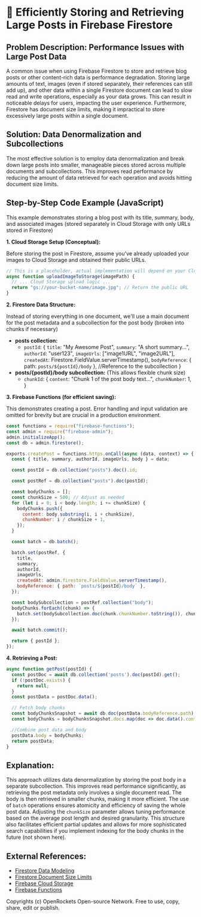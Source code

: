 # 🐞 Efficiently Storing and Retrieving Large Posts in Firebase Firestore


## Problem Description:  Performance Issues with Large Post Data

A common issue when using Firebase Firestore to store and retrieve blog posts or other content-rich data is performance degradation.  Storing large amounts of text, images (even if stored separately, their references can still add up), and other data within a single Firestore document can lead to slow read and write operations, especially as your data grows.  This can result in noticeable delays for users, impacting the user experience.  Furthermore, Firestore has document size limits, making it impractical to store excessively large posts within a single document.

## Solution: Data Denormalization and Subcollections

The most effective solution is to employ data denormalization and break down large posts into smaller, manageable pieces stored across multiple documents and subcollections.  This improves read performance by reducing the amount of data retrieved for each operation and avoids hitting document size limits.

## Step-by-Step Code Example (JavaScript)

This example demonstrates storing a blog post with its title, summary, body, and associated images (stored separately in Cloud Storage with only URLs stored in Firestore)

**1. Cloud Storage Setup (Conceptual):**

Before storing the post in Firestore, assume you've already uploaded your images to Cloud Storage and obtained their public URLs.

```javascript
// This is a placeholder, actual implementation will depend on your Cloud Storage setup
async function uploadImageToStorage(imagePath) {
  // ... Cloud Storage upload logic ...
  return "gs://your-bucket-name/image.jpg"; // Return the public URL
}
```


**2. Firestore Data Structure:**

Instead of storing everything in one document, we'll use a main document for the post metadata and a subcollection for the post body (broken into chunks if necessary)

* **posts collection:**
    * `postId`: {
        `title`: "My Awesome Post",
        `summary`: "A short summary...",
        `authorId`: "user123",
        `imageUrls`: ["image1URL", "image2URL"],
        `createdAt`: Firestore.FieldValue.serverTimestamp(),
        `bodyReference`: { path: `posts/${postId}/body` },  //Reference to the subcollection
      }
* **posts/{postId}/body subcollection:** (This allows flexible chunk size)
    * `chunkId`: {
        `content`: "Chunk 1 of the post body text...",
        `chunkNumber`: 1,
    }

**3. Firebase Functions (for efficient saving):**

This demonstrates creating a post. Error handling and input validation are omitted for brevity but are crucial in a production environment.


```javascript
const functions = require("firebase-functions");
const admin = require("firebase-admin");
admin.initializeApp();
const db = admin.firestore();

exports.createPost = functions.https.onCall(async (data, context) => {
  const { title, summary, authorId, imageUrls, body } = data;

  const postId = db.collection("posts").doc().id;

  const postRef = db.collection("posts").doc(postId);

  const bodyChunks = [];
  const chunkSize = 500; // Adjust as needed
  for (let i = 0; i < body.length; i += chunkSize) {
    bodyChunks.push({
      content: body.substring(i, i + chunkSize),
      chunkNumber: i / chunkSize + 1,
    });
  }

  const batch = db.batch();

  batch.set(postRef, {
    title,
    summary,
    authorId,
    imageUrls,
    createdAt: admin.firestore.FieldValue.serverTimestamp(),
    bodyReference: { path: `posts/${postId}/body` },
  });

  const bodySubcollection = postRef.collection("body");
  bodyChunks.forEach((chunk) => {
    batch.set(bodySubcollection.doc(chunk.chunkNumber.toString()), chunk);
  });

  await batch.commit();

  return { postId };
});


```

**4. Retrieving a Post:**

```javascript
async function getPost(postId) {
  const postDoc = await db.collection('posts').doc(postId).get();
  if (!postDoc.exists) {
    return null;
  }
  const postData = postDoc.data();

  // Fetch body chunks
  const bodyChunksSnapshot = await db.doc(postData.bodyReference.path).collection('body').orderBy('chunkNumber').get();
  const bodyChunks = bodyChunksSnapshot.docs.map(doc => doc.data().content).join('');

  //Combine post data and body
  postData.body = bodyChunks;
  return postData;
}

```


## Explanation:

This approach utilizes data denormalization by storing the post body in a separate subcollection.  This improves read performance significantly, as retrieving the post metadata only involves a single document read.  The body is then retrieved in smaller chunks, making it more efficient. The use of `batch` operations ensures atomicity and efficiency of saving the whole post data. Adjusting the `chunkSize` parameter allows tuning performance based on the average post length and desired granularity.  This structure also facilitates efficient partial updates and allows for more sophisticated search capabilities if you implement indexing for the body chunks in the future (not shown here).

## External References:

* [Firestore Data Modeling](https://firebase.google.com/docs/firestore/modeling)
* [Firestore Document Size Limits](https://firebase.google.com/docs/firestore/quotas)
* [Firebase Cloud Storage](https://firebase.google.com/docs/storage)
* [Firebase Functions](https://firebase.google.com/docs/functions)


Copyrights (c) OpenRockets Open-source Network. Free to use, copy, share, edit or publish.


